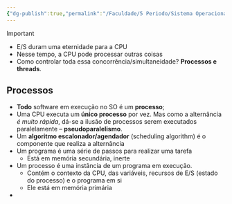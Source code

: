 ```yaml
---
{"dg-publish":true,"permalink":"/Faculdade/5 Periodo/Sistema Operacionais/Sub-Notes/Processos/","created":"2024-12-26T10:28:39.594-03:00"}
---
```



> [!important] 
> - E/S duram uma eternidade para a CPU
> - Nesse tempo, a CPU pode processar outras coisas
> - Como controlar toda essa concorrência/simultaneidade? **Processos e threads**.

## Processos
- **Todo** software em execução no SO é um **processo**;
- Uma CPU executa um **único processo** por vez. Mas como a alternância *é muito rápida*, dá-se a ilusão de processos serem executados paralelamente – **pseudoparalelismo**.
- Um **algoritmo escalonador/agendador** (scheduling algorithm) é o componente que realiza a alternância
- Um programa é uma série de passos para realizar uma tarefa
	- Está em memória secundária, inerte
- Um processo é uma instância de um programa em execução.
	- Contém o contexto da CPU, das variáveis, recursos de E/S (estado do processo) e o programa em si
	- Ele está em memória primária
- 